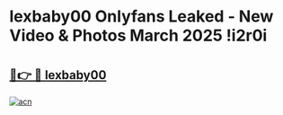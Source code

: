 # lexbaby00 Onlyfans Leaked - New Video & Photos March 2025 !i2r0i

# <h2><a href="https://tf48uv.iuczelnia.edu.pl?title=lexbaby00&ref=i2r0i">🔗👉 🔴 lexbaby00</a></h2>

[![acn](https://github.com/user-attachments/assets/0f9c940e-d8b0-45ae-aac7-cd30a18b3e1c)](https://tf48uv.iuczelnia.edu.pl?title=lexbaby00&ref=i2r0i)

